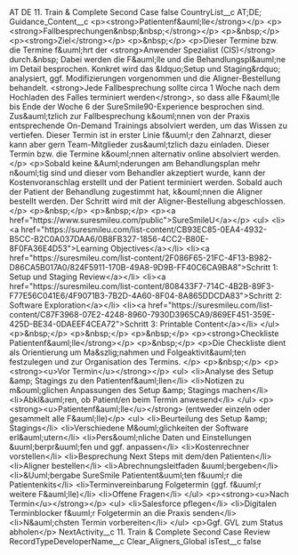 <?xml version="1.0" encoding="UTF-8"?>
<CustomMetadata xmlns="http://soap.sforce.com/2006/04/metadata" xmlns:xsi="http://www.w3.org/2001/XMLSchema-instance" xmlns:xsd="http://www.w3.org/2001/XMLSchema">
    <label>AT DE 11. Train &amp; Complete Second Case</label>
    <protected>false</protected>
    <values>
        <field>CountryList__c</field>
        <value xsi:type="xsd:string">AT;DE;</value>
    </values>
    <values>
        <field>Guidance_Content__c</field>
        <value xsi:type="xsd:string">&lt;p&gt;&lt;strong&gt;Patientenf&amp;auml;lle&lt;/strong&gt;&lt;/p&gt;
&lt;p&gt;&lt;strong&gt;Fallbesprechungen&amp;nbsp;&amp;nbsp;&lt;/strong&gt;&lt;/p&gt;
&lt;p&gt;&amp;nbsp;&lt;/p&gt;
&lt;p&gt;&lt;strong&gt;Ziel&lt;/strong&gt;&lt;/p&gt;
&lt;p&gt;&amp;nbsp;&lt;/p&gt;
&lt;p&gt;Dieser Termine bzw. die Termine f&amp;uuml;hrt der &lt;strong&gt;Anwender Spezialist (CIS)&lt;/strong&gt; durch.&amp;nbsp; Dabei werden die F&amp;auml;lle und die Behandlungspl&amp;auml;ne im Detail besprochen. Konkret wird das &amp;ldquo;Setup und Staging&amp;rdquo; analysiert, ggf. Modifizierungen vorgenommen und die Aligner-Bestellung behandelt. &lt;strong&gt;Jede Fallbesprechung sollte circa 1 Woche nach dem Hochladen des Falles terminiert werden&lt;/strong&gt;, so dass alle F&amp;auml;lle bis Ende der Woche 6 der SureSmile90-Experience besprochen sind. Zus&amp;auml;tzlich zur Fallbesprechung k&amp;ouml;nnen von der Praxis entsprechende On-Demand Trainings absolviert werden, um das Wissen zu vertiefen. Dieser Termin ist in erster Linie f&amp;uuml;r den Zahnarzt, dieser kann aber gern Team-Mitglieder zus&amp;auml;tzlich dazu einladen. Dieser Termin bzw. die Termine k&amp;ouml;nnen alternativ online absolviert werden.&lt;/p&gt;
&lt;p&gt;Sobald keine &amp;Auml;nderungen am Behandlungsplan mehr n&amp;ouml;tig sind und dieser vom Behandler akzeptiert wurde, kann der Kostenvoranschlag erstellt und der Patient terminiert werden. Sobald auch der Patient der Behandlung zugestimmt hat, k&amp;ouml;nnen die Aligner bestellt werden. Der Schritt wird mit der Aligner-Bestellung abgeschlossen.&lt;/p&gt;
&lt;p&gt;&amp;nbsp;&lt;/p&gt;
&lt;p&gt;&amp;nbsp;&lt;/p&gt;
&lt;p&gt;&lt;a href=&quot;https://www.suresmileu.com/public&quot;&gt;SureSmileU&lt;/a&gt;&lt;/p&gt;
&lt;ul&gt;
&lt;li&gt;&lt;a href=&quot;https://suresmileu.com/list-content/CB93EC85-0EA4-4932-B5CC-B2C0A037DAA6/0B8FB327-1856-4CC2-B80E-8F0FA36E4D53&quot;&gt;Learning Objectives&lt;/a&gt;&lt;/li&gt;
&lt;li&gt;&lt;a href=&quot;https://suresmileu.com/list-content/2F086F65-21FC-4F13-B982-D86CA5B017A0/824F5911-170B-49A8-9D9B-FF40C6CA9BA8&quot;&gt;Schritt 1: Setup und Staging Review&lt;/a&gt;&lt;/li&gt;
&lt;li&gt;&lt;a href=&quot;https://suresmileu.com/list-content/808433F7-714C-4B2B-89F3-F77E56C041E6/4F9071B3-7B2D-4A60-8F04-8A865DDCDA83&quot;&gt;Schritt 2: Software Exploration&lt;/a&gt;&lt;/li&gt;
&lt;li&gt;&lt;a href=&quot;https://suresmileu.com/list-content/C87F3968-07E2-4248-8960-7930D3965CA9/869EF451-359E-425D-BE34-0DAEEF4CEA72&quot;&gt;Schritt 3: Printable Content&lt;/a&gt;&lt;/li&gt;
&lt;/ul&gt;
&lt;p&gt;&amp;nbsp;&lt;/p&gt;
&lt;p&gt;&amp;nbsp;&lt;/p&gt;
&lt;p&gt;&amp;nbsp;&lt;/p&gt;
&lt;p&gt;&lt;strong&gt;Checkliste Patientenf&amp;auml;lle&lt;/strong&gt;&lt;/p&gt;
&lt;p&gt;&amp;nbsp;&lt;/p&gt;
&lt;p&gt;Die Checkliste dient als Orientierung um Ma&amp;szlig;nahmen und Folgeaktivit&amp;auml;ten festzulegen und zur Organisation des Termins. &lt;/p&gt;
&lt;p&gt;&amp;nbsp;&lt;/p&gt;
&lt;p&gt;&lt;strong&gt;&lt;u&gt;Vor Termin&lt;/u&gt;&lt;/strong&gt;&lt;/p&gt;
&lt;ul&gt;
&lt;li&gt;Analyse des Setup &amp;amp; Stagings zu den Patientenf&amp;auml;llen&lt;/li&gt;
&lt;li&gt;Notizen zu m&amp;ouml;glichen Anpassungen des Setup &amp;amp; Stagings machen&lt;/li&gt;
&lt;li&gt;Abkl&amp;auml;ren, ob Patient/en beim Termin anwesend&lt;/li&gt;
&lt;/ul&gt;
&lt;p&gt;&lt;strong&gt;&lt;u&gt;Patientenf&amp;auml;lle&lt;/u&gt;&lt;/strong&gt; (entweder einzeln oder gesammelt alle F&amp;auml;lle)&lt;/p&gt;
&lt;ul&gt;
&lt;li&gt;Beurteilung des Setup &amp;amp; Stagings&lt;/li&gt;
&lt;li&gt;Verschiedene M&amp;ouml;glichkeiten der Software erl&amp;auml;utern&lt;/li&gt;
&lt;li&gt;Pers&amp;ouml;nliche Daten und Einstellungen &amp;uuml;berpr&amp;uuml;fen und ggf. anpassen&lt;/li&gt;
&lt;li&gt;Kostenrechner vorstellen&lt;/li&gt;
&lt;li&gt;Besprechung Next Steps mit dem/den Patienten&lt;/li&gt;
&lt;li&gt;Aligner bestellen&lt;/li&gt;
&lt;li&gt;Abrechnungsleitfaden &amp;uuml;bergeben&lt;/li&gt;
&lt;li&gt;&amp;Uuml;bergabe SureSmile Patientent&amp;uuml;ten f&amp;uuml;r die Patientenkits&lt;/li&gt;
&lt;li&gt;Terminvereinbarung Folgetermin (ggf. f&amp;uuml;r weitere F&amp;auml;lle)&lt;/li&gt;
&lt;li&gt;Offene Fragen&lt;/li&gt;
&lt;/ul&gt;
&lt;p&gt;&lt;strong&gt;&lt;u&gt;Nach Termin&lt;/u&gt;&lt;/strong&gt;&lt;/p&gt;
&lt;ul&gt;
&lt;li&gt;Salesforce pflegen&lt;/li&gt;
&lt;li&gt;Digitalen Terminblocker f&amp;uuml;r Folgetermin an die Praxis senden&lt;/li&gt;
&lt;li&gt;N&amp;auml;chsten Termin vorbereiten&lt;/li&gt;
&lt;/ul&gt;
&lt;p&gt;Ggf. GVL zum Status abholen&lt;/p&gt;</value>
    </values>
    <values>
        <field>NextActivity__c</field>
        <value xsi:type="xsd:string">11. Train &amp; Complete Second Case Review</value>
    </values>
    <values>
        <field>RecordTypeDeveloperName__c</field>
        <value xsi:type="xsd:string">Clear_Aligners_Global</value>
    </values>
    <values>
        <field>isTest__c</field>
        <value xsi:type="xsd:boolean">false</value>
    </values>
</CustomMetadata>
